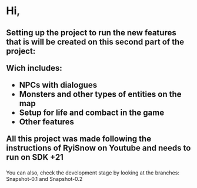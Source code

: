 <h1>Hi,</h1>

<h2>

Setting up the project to run the new features that is will be created on this second part of the project:

Wich includes:

- NPCs with dialogues
- Monsters and other types of entities on the map
- Setup for life and combact in the game
- Other features

All this project was made following the instructions of RyiSnow on Youtube and needs to run on SDK +21</h2>

You can also, check the development stage by looking at the branches: Snapshot-0.1 and Snapshot-0.2
